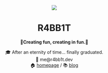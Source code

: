 <p align="center">
  <image src="https://github.com/r-4bb1t/r-4bb1t/assets/52532871/8ad59a1f-a923-40e4-825b-4b1dc40274fc"/>
</p>
<h1 align="center">R4BB1T</h1>
<p align="center"><strong>🐰Creating fun, creating in fun.👀</strong></p>
<p align="center">🎓 After an eternity of time... finally graduated.<br/>
  📧 me@r4bb1t.dev<br/>
  🏠 <a href="https://r4bb1t.dev">homepage</a> / 📚 <a href="https://r4bb1t.tistory.com">blog</a>
</p>
